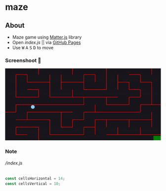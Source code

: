 # maze
## About
- Maze game using [Matter.js](https://brm.io/matter-js/) library
- Open _index.js_ || via [GitHub Pages](https://xvferdy.github.io/maze)
- Use <kbd>W</kbd> <kbd>A</kbd> <kbd>S</kbd> <kbd>D</kbd> to move
### Screenshoot :rainbow:
![Maze game.gif](https://github.com/xvferdy/maze/blob/master/img/maze.gif)

### Note
###### /index.js
```javascript
const cellsHorizontal = 14;
const cellsVertical = 10;
```
